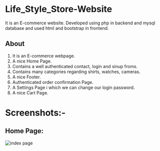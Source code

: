 # Life_Style_Store-Website
It is an E-commerce website. Developed using php in backend and mysql database and used html and bootstrap in frontend. 
## About
1. It is an E-commerce webpage.
2. A nice Home Page.
3. Contains a well authenticated contact, login and sinup froms.
4. Contains many categories regarding shirts, watches, cameras.
5. A nice Footer.
6. Authenticated order confirmation Page.
7. A Settings Page i which we can change our login password.
8. A nice Cart Page.

# Screenshots:-
## Home Page:<br>
![index page](https://user-images.githubusercontent.com/86122364/151792032-210d907f-70eb-4c2b-b1c1-ae1c9cdefe65.png)

